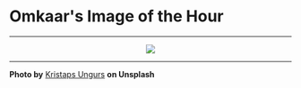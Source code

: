 # Omkaar's Image of the Hour

---

<div align="center">

<a href="https://unsplash.com/photos/cracks-traverse-a-weathered-rock-surface-tEYLec2hWbY">
  <img src="https://images.unsplash.com/photo-1754040151334-38c3dc8978a6?crop=entropy&cs=tinysrgb&fit=max&fm=jpg&ixid=M3w3NjA2Nzh8MHwxfHJhbmRvbXx8fHx8fHx8fDE3NTU0MzkyMDB8&ixlib=rb-4.1.0&q=80&w=1080" style="max-width:100%; height:auto;">
</a>



</div>

---

**Photo by** [Kristaps Ungurs](https://unsplash.com/@kristapsungurs) **on Unsplash**
